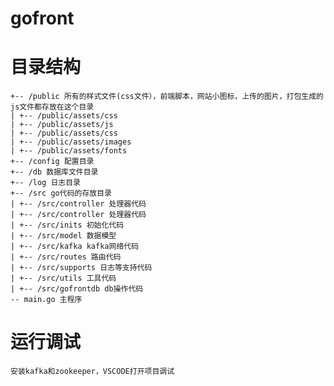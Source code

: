 # gofront

#  目录结构
    +-- /public 所有的样式文件(css文件），前端脚本，网站小图标，上传的图片，打包生成的js文件都存放在这个目录
    | +-- /public/assets/css 
    | +-- /public/assets/js 
    | +-- /public/assets/css 
    | +-- /public/assets/images 
    | +-- /public/assets/fonts 
    +-- /config 配置目录
    +-- /db 数据库文件目录
    +-- /log 日志目录
    +-- /src go代码的存放目录
    | +-- /src/controller 处理器代码
    | +-- /src/controller 处理器代码
    | +-- /src/inits 初始化代码
    | +-- /src/model 数据模型
    | +-- /src/kafka kafka网络代码
    | +-- /src/routes 路由代码
    | +-- /src/supports 日志等支持代码
    | +-- /src/utils 工具代码
    | +-- /src/gofrontdb db操作代码
    -- main.go 主程序

#  运行调试
    安装kafka和zookeeper，VSCODE打开项目调试

